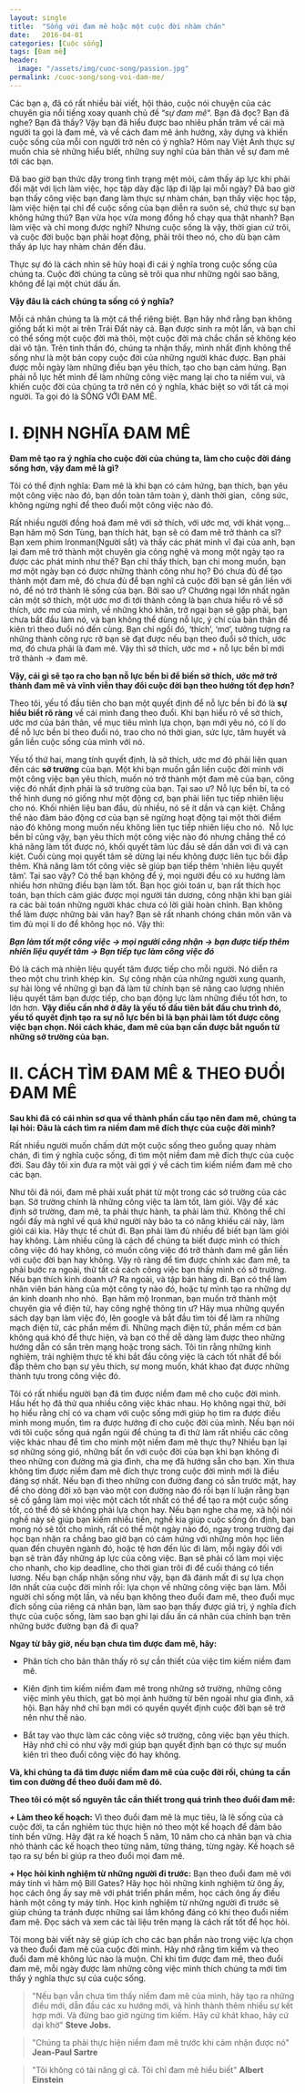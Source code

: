 ```yaml
---
layout: single
title:  "Sống với đam mê hoặc một cuộc đời nhàm chán"
date:   2016-04-01
categories: [Cuộc sống]
tags: [Đam mê]
header:
  image: "/assets/img/cuoc-song/passion.jpg"
permalink: /cuoc-song/song-voi-dam-me/
---
```


Các bạn ạ, đã có rất nhiều bài viết, hội thảo, cuộc nói chuyện của các chuyên gia nổi tiếng xoay quanh chủ đề “*sự đam mê*“. Bạn đã đọc? Bạn đã nghe? Bạn đã thấy? Vậy bạn đã hiểu được bao nhiêu phần trăm về cái mà người ta gọi là đam mê, và về cách đam mê ảnh hưởng, xây dựng và khiến cuộc sống của mỗi con người trở nên có ý nghĩa? Hôm nay Việt Anh thực sự muốn chia sẻ những hiểu biết, những suy nghĩ của bản thân về sự đam mê tới các bạn.

Đã bao giờ bạn thức dậy trong tình trạng mệt mỏi, cảm thấy áp lực khi phải đối mặt với lịch làm việc, học tập dày đặc lặp đi lặp lại mỗi ngày? Đã bao giờ bạn thấy công việc bạn đang làm thực sự nhàm chán, bạn thấy việc học tập, làm việc hiện tại chỉ để cuộc sống của bạn diễn ra suôn sẻ, chứ thực sự bạn không hứng thú? Bạn vừa học vừa mong đồng hồ chạy qua thật nhanh? Bạn làm việc và chỉ mong được nghỉ? Nhưng cuộc sống là vậy, thời gian cứ trôi, và cuộc đời buộc bạn phải hoạt động, phải trôi theo nó, cho dù bạn cảm thấy áp lực hay nhàm chán đến đâu.

Thực sự đó là cách nhìn sẽ hủy hoại đi cái ý nghĩa trong cuộc sống của chúng ta. Cuộc đời chúng ta cũng sẽ trôi qua như những ngôi sao băng, không để lại một chút dấu ấn.

**Vậy đâu là cách chúng ta sống có ý nghĩa?**

Mỗi cá nhân chúng ta là một cá thể riêng biệt. Bạn hãy nhớ rằng bạn không giống bất kì một ai trên Trái Đất này cả. Bạn được sinh ra một lần, và bạn chỉ có thể sống một cuộc đời mà thôi, một cuộc đời mà chắc chắn sẽ không kéo dài vô tận. Trên tinh thần đó, chúng ta nhận thấy, mình nhất định không thể sống như là một bản copy cuộc đời của những người khác được. Bạn phải được mỗi ngày làm những điều bạn yêu thích, tạo cho bạn cảm hứng. Bạn phải nỗ lực hết mình để làm những công việc mang lại cho ta niềm vui, và khiến cuộc đời của chúng ta trở nên có ý nghĩa, khác biệt so với tất cả mọi người. Ta gọi đó là SỐNG VỚI ĐAM MÊ.


# **I. ĐỊNH NGHĨA ĐAM MÊ**

**Đam mê tạo ra ý nghĩa cho cuộc đời của chúng ta, làm cho cuộc đời đáng sống hơn, vậy đam mê là gì?**

Tôi có thể định nghĩa: Đam mê là khi bạn có cảm hứng, bạn thích, bạn yêu một công việc nào đó, bạn dồn toàn tâm toàn ý, dành thời gian,  công sức, không ngừng nghỉ để theo đuổi một công việc nào đó.

Rất nhiều người đồng hoá đam mê với sở thích, với ước mơ, với khát vọng… Bạn hâm mộ Sơn Tùng, bạn thích hát, bạn sẽ có đam mê trở thành ca sĩ? Bạn xem phim Ironman(Người sắt) và thấy các phát minh vĩ đại của anh, bạn lại đam mê trở thành một chuyên gia công nghệ và mong một ngày tạo ra được các phát minh như thế? Bạn chỉ thấy thích, bạn chỉ mong muốn, bạn mơ một ngày bạn có được những thành công như họ? Đó chưa đủ để tạo thành một đam mê, đó chưa đủ để bạn nghĩ cả cuộc đời bạn sẽ gắn liền với nó, để nó trở thành lẽ sống của bạn. Bởi sao ư? Chướng ngại lớn nhất ngăn cản một sở thích, một ước mơ đi tới thành công là bạn chưa hiểu rõ về sở thích, ước mơ của mình, về những khó khăn, trở ngại bạn sẽ gặp phải, bạn chưa bắt đầu làm nó, và bạn không thể dùng nỗ lực, ý chí của bản thân để kiên trì theo đuổi nó đến cùng. Bạn chỉ ngồi đó, ‘thích’, ‘mơ’, tưởng tượng ra những thành công rực rỡ bạn sẽ đạt được nếu bạn theo đuổi sở thích, ước mơ, đó chưa phải là đam mê. Vậy thì sở thích, ước mơ + nỗ lực bền bỉ mới trở thành -> đam mê.

**Vậy, cái gì sẽ tạo ra cho bạn nỗ lực bền bỉ để biến sở thích, ước mở trở thành đam mê và vĩnh viễn thay đổi cuộc đời bạn theo hướng tốt đẹp hơn?**

Theo tôi, yếu tố đầu tiên cho bạn một quyết định để nỗ lực bền bỉ đó là **sự hiểu biết rõ ràng** về cái mình đang theo đuổi. Khi bạn hiểu rõ về sở thích, ước mơ của bản thân, về mục tiêu mình lựa chọn, bạn mới yêu nó, có lí do để nỗ lực bền bỉ theo đuổi nó, trao cho nó thời gian, sức lực, tâm huyết và gắn liền cuộc sống của mình với nó.

Yếu tố thứ hai, mang tính quyết định, là sở thích, ước mơ đó phải liên quan đến các **sở trường** của bạn. Một khi bạn muốn gắn liền cuộc đời mình với một công việc bạn yêu thích, muốn nó trở thành một đam mê của bạn, công việc đó nhất định phải là sở trường của bạn. Tại sao ư? Nỗ lực bền bỉ, ta có thể hình dung nó giống như một động cơ, bạn phải liên tục tiếp nhiên liệu cho nó. Khối nhiên liệu ban đầu, dù nhiều, nó sẽ ít dần và cạn kiệt. Chẳng thể nào đảm bảo động cơ của bạn sẽ ngừng hoạt động tại một thời điểm nào đó không mong muốn nếu không liên tục tiếp nhiên liệu cho nó.  Nỗ lực bền bỉ cũng vậy, bạn yêu thích một công việc nào đó nhưng chẳng thể có khả năng làm tốt được nó, khối quyết tâm lúc đầu sẽ dần dần vơi đi và cạn kiệt. Cuối cùng mọi quyết tâm sẽ dừng lại nếu không được liên tục bồi đắp thêm. Khả năng làm tốt công việc sẽ giúp bạn tiếp thêm ‘nhiên liệu quyết tâm’. Tại sao vậy? Có thể bạn không để ý, mọi người đều có xu hướng làm nhiều hơn những điều bạn làm tốt. Bạn học giỏi toán ư, bạn rất thích học toán, bạn thích cảm giác được mọi người tán dương, công nhận khi bạn giải ra các bài toán những người khác chưa có lời giải hoàn chỉnh. Bạn không thể làm được những bài văn hay? Bạn sẽ rất nhanh chóng chán môn văn và tìm đủ mọi lí do để không học nó. Vậy thì:

***Bạn làm tốt một công việc -> mọi người công nhận -> bạn được tiếp thêm nhiên liệu quyết tâm -> Bạn tiếp tục làm công việc đó***

Đó là cách mà nhiên liệu quyết tâm được tiếp cho mỗi người. Nó diễn ra theo một chu trình khép kín.  Sự công nhận của những người xung quanh, sự hài lòng về những gì bạn đã làm từ chính bạn sẽ nâng cao lượng nhiên liệu quyết tâm bạn được tiếp, cho bạn động lực làm những điều tốt hơn, to lớn hơn. **Vậy điều cần nhớ ở đây là yếu tố đầu tiên bắt đầu chu trình đó, yếu tố quyết định tạo ra sự nỗ lực bền bỉ là bạn phải làm tốt được công việc bạn chọn. Nói cách khác, đam mê của bạn cần được bắt nguồn từ những sở trường của bạn.**


# **II. CÁCH TÌM ĐAM MÊ & THEO ĐUỔI ĐAM MÊ**

**Sau khi đã có cái nhìn sơ qua về thành phần cấu tạo nên đam mê, chúng ta lại hỏi: Đâu là cách tìm ra niềm đam mê đích thực của cuộc đời mình?**

Rất nhiều người muốn chấm dứt một cuộc sống theo guồng quay nhàm chán, đi tìm ý nghĩa cuộc sống, đi tìm một niềm đam mê đích thực của cuộc đời. Sau đây tôi xin đưa ra một vài gợi ý về cách tìm kiếm niềm đam mê cho các bạn.

Như tôi đã nói, đam mê phải xuất phát từ một trong các sở trường của các bạn. Sở trường chính là những công việc ta làm tốt, làm giỏi. Vậy để xác định sở trường, đam mê, ta phải thực hành, ta phải làm thử. Không thể chỉ ngồi đấy mà nghĩ về quá khứ người này bảo ta có năng khiếu cái này, làm giỏi cái kia. Hãy thực tế chút đi. Bạn phải làm đủ nhiều để biết bạn làm giỏi hay không. Làm nhiều cũng là cách để chúng ta biết được mình có thích công việc đó hay không, có muốn công việc đó trở thành đam mê gắn liền với cuộc đời bạn hay không. Vậy rõ ràng để tìm được chính xác đam mê, ta phải bước ra ngoài, thử tất cả cách công việc bạn thấy mình có sở trường. Nếu bạn thích kinh doanh ư? Ra ngoài, và tập bán hàng đi. Bạn có thể làm nhân viên bán hàng của một công ty nào đó, hoặc tự mình tạo ra những dự án kinh doanh nho nhỏ.  Bạn hâm mộ Ironman, bạn muốn trở thành một chuyên gia về điện tử, hay công nghệ thông tin ư? Hãy mua những quyển sách dạy bạn làm việc đó, lên google và bắt đầu tìm tòi để làm ra những mạch điện tử, các phần mềm đi. Những mạch điện tử, phần mềm cơ bản không quá khó để thực hiện, và bạn có thể dễ dàng làm được theo những hướng dẫn có sắn trên mạng hoặc trong sách. Tôi tin rằng những kinh nghiệm, trải nghiệm thực tế khi bắt đầu công việc là cách tốt nhất để bồi đắp thêm cho bạn sự yêu thích, sự mong muốn, khát khao đạt được những thành tựu trong công việc đó.

Tôi có rất nhiều người bạn đã tìm được niềm đam mê cho cuộc đời mình. Hầu hết họ đã thử qua nhiều công việc khác nhau. Họ không ngại thử, bởi họ hiểu rằng chỉ có va chạm với cuộc sống mới giúp họ tìm ra được điều mình mong muốn, tìm ra được hướng đi cho cuộc đời của mình. Nếu bạn nói với tôi cuộc sống quá ngắn ngủi để chúng ta đi thử làm rất nhiều các công việc khác nhau để tìm cho mình một niềm đam mê thực thụ? Nhiều bạn lại sợ những sóng gió, những bất ổn với cuộc đời của bạn khi bạn không đi theo những con đường mà gia đình, cha mẹ đã hướng sẵn cho bạn. Xin thưa không tìm được niềm đam mê đích thực trong cuộc đời mình mới là điều đáng sợ nhất. Nếu bạn đi theo những con đường đang có sẵn trước mặt, hay để cho dòng đời xô bạn vào một con đường nào đó rồi bạn lí luận rằng bạn sẽ cố gắng làm mọi việc một cách tốt nhất có thể để tạo ra một cuộc sống tốt, có thể đó sẽ không phải lựa chọn hay. Nếu bạn nghe cha mẹ, xã hội nói nghề này sẽ giúp bạn kiếm nhiều tiền, nghề kia giúp cuộc sống ổn định, bạn mong nó sẽ tốt cho mình, rất có thể một ngày nào đó, ngay trong trường đại học bạn nhận ra chẳng bao giờ bạn có cảm hứng với những môn học liên quan đến chuyên ngành đó, hoặc tệ hơn đến lúc đi làm, mỗi ngày đối với bạn sẽ tràn đầy những áp lực của công việc. Bạn sẽ phải cố làm mọi việc cho nhanh, cho kịp deadline, cho thời gian trôi đi để cuối tháng có tiền lương. Nếu bạn chấp nhận sống như vậy, bạn đã đánh mất đi sự lựa chọn lớn nhất của cuộc đời mình rồi: lựa chọn về những công việc bạn làm. Mỗi người chỉ sống một lần, và nếu bạn không theo đuổi đam mê, theo đuổi mục đích sống của riêng cá nhân bạn, làm sao bạn thấy được giá trị, ý nghĩa đích thực của cuộc sống, làm sao bạn ghi lại dấu ấn cá nhân của chính bạn trên những bước đường bạn đã đi qua?

**Ngay từ bây giờ, nếu bạn chưa tìm được đam mê, hãy:**

+ Phân tích cho bản thân thấy rõ sự cần thiết của việc tìm kiếm niềm đam mê.

+ Kiên định tìm kiếm niềm đam mê trong những sở trường, những công việc mình yêu thích, gạt bỏ mọi ảnh hưởng từ bên ngoài như gia đình, xã hội. Bạn hãy nhớ chỉ bạn mới có quyền quyết định cuộc đời bạn sẽ trở nên như thế nào.

+ Bắt tay vào thực làm các công việc sở trường, công việc bạn yêu thích. Hãy nhớ chỉ có như vậy mới giúp bạn quyết định bạn có thực sự muốn kiên trì theo đuổi công việc đó hay không.

**Và, khi chúng ta đã tìm được niềm đam mê của cuộc đời rồi, chúng ta cần tìm con đường để theo đuổi đam mê đó.**

**Theo tôi có một số nguyên tắc cần thiết trong quá trình theo đuổi đam mê:**

**+ Làm theo kế hoạch:** Vì theo đuổi đam mê là mục tiêu, là lẽ sống của cả cuộc đời, ta cần nghiêm túc thực hiện nó theo một kế hoạch để đảm bảo tính bền vững. Hãy đặt ra kế hoạch 5 năm, 10 năm cho cá nhân bạn và chia nhỏ thành các kế hoạch theo từng năm, từng tháng, từng ngày. Kế hoạch sẽ tạo ra sự bền bỉ giúp ra theo đuổi mọi đam mê.

**+ Học hỏi kinh nghiệm từ những người đi trước:** Bạn theo đuổi đam mê với máy tính vì hâm mộ Bill Gates? Hãy học hỏi những kinh nghiệm từ ông ấy, học cách ông ấy say mê với phát triển phần mềm, học cách ông ấy điều hành một công ty máy tính. Học kinh nghiệm từ những người đi trước sẽ giúp chúng ta tránh được những sai lầm không đáng có khi theo đuổi niềm đam mê. Đọc sách và xem các tài liệu trên mạng là cách rất tốt để học hỏi.

Tôi mong bài viết này sẽ giúp ích cho các bạn phần nào trong việc lựa chọn và theo đuổi đam mê của cuộc đời mình. Hãy nhớ rằng tìm kiếm và theo đuổi đam mê không lúc nào là muộn. Chỉ khi tìm được đam mê, theo đuổi đam mê, mỗi ngày được làm những công việc mình thích chúng ta mới tìm thấy ý nghĩa thực sự của cuộc sống.

> "Nếu bạn vẫn chưa tìm thấy niềm đam mê của mình, hãy tạo ra những điều mới, dẫn đầu các xu hướng mới, và hình thành thêm nhiều sự kết hợp mới. Và đừng bao giờ ngừng tìm kiếm. Hãy cứ khát khao, hãy cứ dại khờ"
> **Steve Jobs.**


> "Chúng ta phải thực hiện niềm đam mê trước khi cảm nhận được nó"
> **Jean-Paul Sartre**


> "Tôi không có tài năng gì cả. Tôi chỉ đam mê hiểu biết"
> **Albert Einstein**
